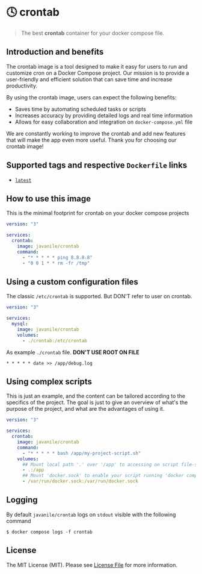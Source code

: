 # 🕓 crontab

> The best **crontab** container for your docker compose file.

## Introduction and benefits

The crontab image is a tool designed to make it easy for users to run and customize cron on a Docker Compose project.
Our mission is to provide a user-friendly and efficient solution that can save time and increase productivity.

By using the crontab image, users can expect the following benefits:

- Saves time by automating scheduled tasks or scripts
- Increases accuracy by providing detailed logs and real time information
- Allows for easy collaboration and integration on `docker-compose.yml` file

We are constantly working to improve the crontab and add new features that will make the app even more useful.
Thank you for choosing our crontab image!

## Supported tags and respective `Dockerfile` links

* [`latest`](https://github.com/javanile/crontab/blob/main/Dockerfile)

## How to use this image

This is the minimal footprint for crontab on your docker compose projects

```yaml
version: "3"

services:
  crontab:
    image: javanile/crontab
    command:
      - "* * * * * ping 8.8.8.8"
      - "0 0 1 * * rm -fr /tmp"
```

## Using a custom configuration files

The classic `/etc/crontab` is supported. But DON'T refer to user on crontab.

```yaml
version: "3"

services:
  mysql:
    image: javanile/crontab
    volumes:      
      - ./crontab:/etc/crontab
```

As example `./crontab` file. **DON'T USE ROOT ON FILE**

```crontab
* * * * * date >> /app/debug.log
```

## Using complex scripts

This is just an example, and the content can be tailored according to the specifics of the project.
The goal is just to give an overview of what's the purpose of the project, and what are the advantages of using it.

```yaml
version: "3"

services:
  crontab:
    image: javanile/crontab
    command:    
      - "* * * * * bash /app/my-project-script.sh"
    volumes:
      ## Mount local path '.' over '/app' to accessing on script file-system 
      - .:/app      
      ## Mount 'docker.sock' to enable your script running 'docker compose' as end-user 
      - /var/run/docker.sock:/var/run/docker.sock
```

## Logging

By default `javanile/crontab` logs on `stdout` visible with the following command

```shell
$ docker compose logs -f crontab
```

## License

The MIT License (MIT). Please see [License File](LICENSE) for more information.
